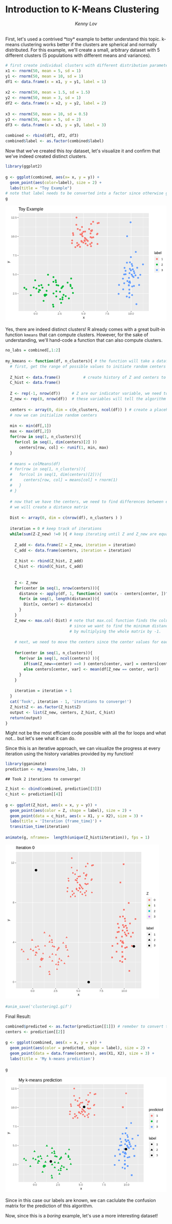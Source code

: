 **Introduction to K-Means Clustering**
======================================

<p style="text-align:center;">
<em>Kenny Lov</em><br><br>
</p>
First, let's used a contrived *toy* example to better understand this topic. k-means clustering works better if the clusters are spherical and normally distributed. For this example, we'll create a small, arbitrary dataset with 5 different clusters (5 populations with different means and variances).

``` r
# first create individual clusters with different distribution parameters
x1 <- rnorm(50, mean = 5, sd = 1)
y1 <- rnorm(50, mean = 10, sd = 1)
df1 <- data.frame(x = x1, y = y1, label = 1)

x2 <- rnorm(50, mean = 1.5, sd = 1.5)
y2 <- rnorm(50, mean = 3, sd = 1)
df2 <- data.frame(x = x2, y = y2, label = 2)

x3 <- rnorm(50, mean = 10, sd = 0.5)
y3 <- rnorm(50, mean = 5, sd = 2)
df3 <- data.frame(x = x3, y = y3, label = 3)

combined <- rbind(df1, df2, df3)
combined$label <- as.factor(combined$label)
```

Now that we've created this *toy* dataset, let's visualize it and confirm that we've indeed created distinct clusters.

``` r
library(ggplot2)

g <- ggplot(combined, aes(x= x, y = y)) +
  geom_point(aes(color=label), size = 2) +
  labs(title = "Toy Example")
# note that label needs to be converted into a factor since otherwise ggplot will interpret it as a continuous variable when it really isn't!
g
```

![](images/unnamed-chunk-4-1.png)

Yes, there are indeed distinct clusters! R already comes with a great built-in function `kmeans` that can compute clusters. However, for the sake of understanding, we'll hand-code a function that can also compute clusters.

``` r
no_labs = combined[,1:2]

my_kmeans <- function(df, n_clusters){ # the function will take a dataframe and num clusters as input
  # first, get the range of possible values to initiate random centers
  
  Z_hist <- data.frame()          # create history of Z and centers to see                                                                    progress of iterations
  C_hist <- data.frame()
  
  Z <- rep(-1, nrow(df))     # Z are our indicator variable, we need to set placeholders for these                                     variables that are different values. values don't matter as long as they                                are different from each other
  Z_new <- rep(0, nrow(df))  # these variables will tell the algorithm when to stop iterations
  
  centers <- array(0, dim = c(n_clusters, ncol(df)) ) # create a placeholder for centers array
  # now we can initialize random centers

  min <- min(df[,1])
  max <- max(df[,2])  
  for(row in seq(1, n_clusters)){
    for(col in seq(1, dim(centers)[2] ))
      centers[row, col] <- runif(1, min, max)
  }

  # means = colMeans(df)
  # for(row in seq(1, n_clusters)){
  #   for(col in seq(1, dim(centers)[2])){
  #     centers[row, col] = means[col] + rnorm(1)
  #   }
  # }
  
  # now that we have the centers, we need to find differences between each point from each cluster
  # we will create a distance matrix
  
  Dist <- array(0, dim = c(nrow(df), n_clusters ) )
  
  iteration = 0 # keep track of iterations
  while(sum(Z-Z_new) !=0 ){ # keep iterating until Z and Z_new are equal
    
    Z_add <- data.frame(Z = Z_new, iteration = iteration)
    C_add <- data.frame(centers, iteration = iteration)
    
    Z_hist <- rbind(Z_hist, Z_add)
    C_hist <- rbind(C_hist, C_add)
    
    
    Z <- Z_new
    for(center in seq(1, nrow(centers))){
      distance <- apply(df, 1, function(x) sum((x - centers[center, ])^2) )
      for(x in seq(1, length(distance))){
        Dist[x, center] <- distance[x]
      }
    }
    Z_new <- max.col(-Dist) # note that max.col function finds the column that has the maximum value.
                            # since we want to find the minimum distance, we invert by distance matrix
                            # by multiplying the whole matrix by -1. 
    
    # next, we need to move the centers since the center values for each cluster has changed
    
    for(center in seq(1, n_clusters)){
      for(var in seq(1, ncol(centers) )){
        if(sum(Z_new==center) ==0 ) centers[center, var] = centers[center, var]
        else centers[center, var] <- mean(df[Z_new == center, var])
      }
    }

    iteration = iteration + 1
  }
  cat('Took', iteration - 1, 'iterations to converge!')
  Z_hist$Z <- as.factor(Z_hist$Z)
  output <- list(Z_new, centers, Z_hist, C_hist)
  return(output)
}
```

Might not be the most efficient code possible with all the for loops and what not... but let's see what it can do.

Since this is an iterative approach, we can visualize the progress at every iteration using the history variables provided by my function!

``` r
library(gganimate)
prediction <- my_kmeans(no_labs, 3)
```

    ## Took 2 iterations to converge!

``` r
Z_hist <- cbind(combined, prediction[[3]])
c_hist <- prediction[[4]]

g <- ggplot(Z_hist, aes(x = x, y = y)) +
  geom_point(aes(color = Z, shape = label), size = 2) +
  geom_point(data = c_hist, aes(x = X1, y = X2), size = 3) +
  labs(title = 'Iteration {frame_time}') +
  transition_time(iteration)

animate(g, nframes=  length(unique(Z_hist$iteration)), fps = 1)
```

![](images/unnamed-chunk-6-1.gif)

``` r
#anim_save('clustering1.gif')
```

Final Result:

``` r
combined$predicted <- as.factor(prediction[[1]]) # remeber to convert the integer values to                                                                 factors
centers <- prediction[[2]]

g <- ggplot(combined, aes(x = x, y = y)) + 
  geom_point(aes(color = predicted, shape = label), size = 2) +
  geom_point(data = data.frame(centers), aes(X1, X2), size = 3) +
  labs(title = 'My k-means prediction')
  
g
```

![](images/unnamed-chunk-7-1.png)

Since in this case our labels are known, we can caclulate the confusion matrix for the prediction of this algorithm.

Now, since this is a *boring* example, let's use a more interesting dataset!
